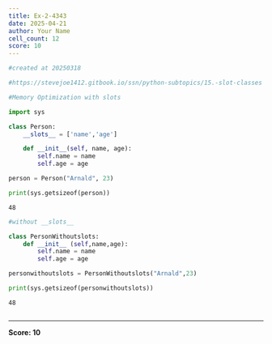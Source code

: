 ```yaml
---
title: Ex-2-4343
date: 2025-04-21
author: Your Name
cell_count: 12
score: 10
---
```


```python
#created at 20250318
```


```python
#https://stevejoe1412.gitbook.io/ssn/python-subtopics/15.-slot-classes
```


```python
#Memory Optimization with slots
```


```python
import sys
```


```python
class Person:
    __slots__ = ['name','age']

    def __init__(self, name, age):
        self.name = name
        self.age = age
```


```python
person = Person("Arnald", 23)
```


```python
print(sys.getsizeof(person))
```

    48



```python
#without __slots__
```


```python
class PersonWithoutslots:
    def __init__ (self,name,age):
        self.name = name
        self.age = age
```


```python
personwithoutslots = PersonWithoutslots("Arnald",23)
```


```python
print(sys.getsizeof(personwithoutslots))
```

    48



```python

```


---
**Score: 10**